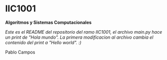 # IIC1001
**Algoritmos y Sistemas Computacionales**

*Este es el README del repositorio del ramo IIC1001, el archivo main.py hace un print de "Hola mundo". La primera modificacion al archivo cambia el contenido del print a "Hello world". :)*

Pablo Campos